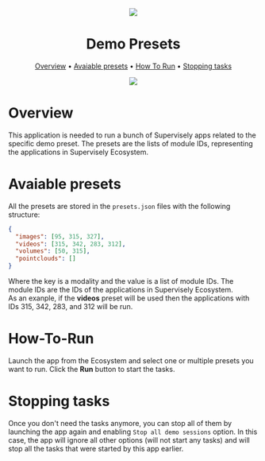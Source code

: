 <div align="center" markdown>
<img src="https://github.com/supervisely-ecosystem/demo-presets/releases/download/sly-release-v0.0.9/poster.png"/>  

# Demo Presets

<p align="center">
  <a href="#Overview">Overview</a> •
  <a href="#Avaiable presets">Avaiable presets</a> •
  <a href="#How-To-Run">How To Run</a> •
  <a href="#Stopping-tasks">Stopping tasks</a>
</p>

[![](https://img.shields.io/badge/slack-chat-green.svg?logo=slack)](https://supervisely.com/slack)

</div>

# Overview
This application is needed to run a bunch of Supervisely apps related to the specific demo preset. The presets are the lists of module IDs, representing the applications in Supervisely Ecosystem.

# Avaiable presets
All the presets are stored in the `presets.json` files with the following structure:
```json
{
  "images": [95, 315, 327],
  "videos": [315, 342, 283, 312],
  "volumes": [50, 315],
  "pointclouds": []
}
```
Where the key is a modality and the value is a list of module IDs. The module IDs are the IDs of the applications in Supervisely Ecosystem.  
As an exanple, if the **videos** preset will be used then the applications with IDs 315, 342, 283, and 312 will be run.

# How-To-Run

Launch the app from the Ecosystem and select one or multiple presets you want to run. Click the **Run** button to start the tasks.


# Stopping tasks
Once you don't need the tasks anymore, you can stop all of them by launching the app again and enabling `Stop all demo sessions` option. In this case, the app will ignore all other options (will not start any tasks) and will stop all the tasks that were started by this app earlier.